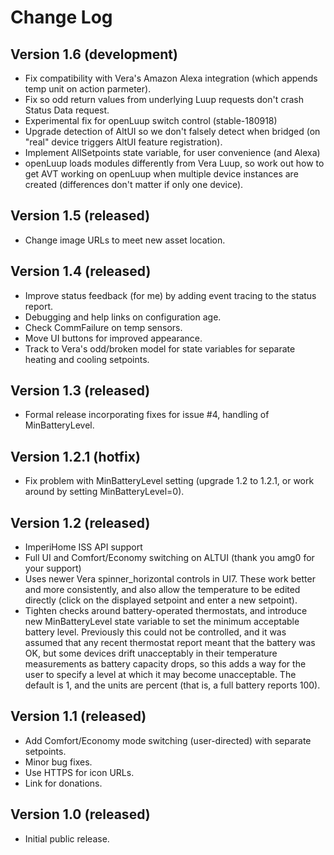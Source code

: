 # Change Log #

## Version 1.6 (development)

* Fix compatibility with Vera's Amazon Alexa integration (which appends temp unit on action parmeter).
* Fix so odd return values from underlying Luup requests don't crash Status Data request.
* Experimental fix for openLuup switch control (stable-180918)
* Upgrade detection of AltUI so we don't falsely detect when bridged (on "real" device triggers AltUI feature registration).
* Implement AllSetpoints state variable, for user convenience (and Alexa)
* openLuup loads modules differently from Vera Luup, so work out how to get AVT working on openLuup when multiple device instances are created (differences don't matter if only one device).

## Version 1.5 (released) ##

* Change image URLs to meet new asset location.

## Version 1.4 (released) ##

* Improve status feedback (for me) by adding event tracing to the status report.
* Debugging and help links on configuration age.
* Check CommFailure on temp sensors.
* Move UI buttons for improved appearance.
* Track to Vera's odd/broken model for state variables for separate heating and cooling setpoints.

## Version 1.3 (released) ##

* Formal release incorporating fixes for issue #4, handling of MinBatteryLevel.

## Version 1.2.1 (hotfix)

* Fix problem with MinBatteryLevel setting (upgrade 1.2 to 1.2.1, or work around by setting MinBatteryLevel=0).

## Version 1.2 (released)

* ImperiHome ISS API support
* Full UI and Comfort/Economy switching on ALTUI (thank you amg0 for your support)
* Uses newer Vera spinner_horizontal controls in UI7. These work better and more consistently, and also allow the temperature to be edited directly (click on the displayed setpoint and enter a new setpoint).
* Tighten checks around battery-operated thermostats, and introduce new MinBatteryLevel state variable to set the minimum acceptable battery level. Previously this could not be controlled, and it was assumed that any recent thermostat report meant that the battery was OK, but some devices drift unacceptably in their temperature measurements as battery capacity drops, so this adds a way for the user to specify a level at which it may become unacceptable. The default is 1, and the units are percent (that is, a full battery reports 100).

## Version 1.1 (released) ##

* Add Comfort/Economy mode switching (user-directed) with separate setpoints.
* Minor bug fixes.
* Use HTTPS for icon URLs.
* Link for donations.

## Version 1.0 (released) ##

* Initial public release.

